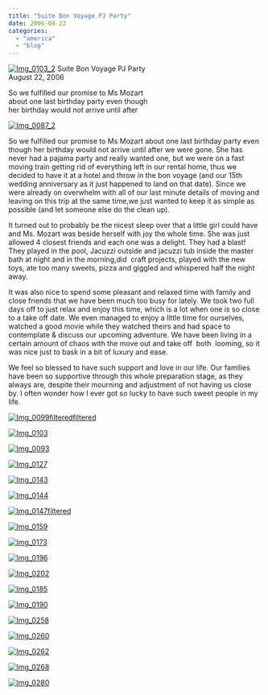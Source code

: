 ```yaml
---
title: "Suite Bon Voyage PJ Party"
date: 2006-08-22
categories: 
  - "america"
  - "blog"
---
```


[![Img_0103_2](http://soultravelers3new.local/images/2008/05/07/img_0103_2.png "Img_0103_2")](https://pub-ac94b3f306b24c0dba4238943c97f2e1.r2.dev/photos/uncategorized/2008/05/07/img_0103_2.png) Suite Bon Voyage PJ Party  
August 22, 2006

So we fulfilled our promise to Ms Mozart  
about one last birthday party even though  
her birthday would not arrive until after

<!--more-->

[![Img_0087_2](http://soultravelers3new.local/images/2008/05/07/img_0087_2.png "Img_0087_2")](https://pub-ac94b3f306b24c0dba4238943c97f2e1.r2.dev/photos/uncategorized/2008/05/07/img_0087_2.png)

So we fulfilled our promise to Ms Mozart about one last birthday party even though her birthday would not arrive until after we were gone. She has never had a pajama party and really wanted one, but we were on a fast moving train getting rid of everything left in our rental home, thus we decided to have it at a hotel and throw in the bon voyage (and our 15th wedding anniversary as it just happened to land on that date). Since we were already on overwhelm with all of our last minute details of moving and leaving on this trip at the same time,we just wanted to keep it as simple as possible (and let someone else do the clean up).  
  
It turned out to probably be the nicest sleep over that a little girl could have and Ms. Mozart was beside herself with joy the whole time. She was just allowed 4 closest friends and each one was a delight. They had a blast! They played in the pool, Jacuzzi outside and jacuzzi tub inside the master bath at night and in the morning,did  craft projects, played with the new toys, ate too many sweets, pizza and giggled and whispered half the night away.  
  
It was also nice to spend some pleasant and relaxed time with family and close friends that we have been much too busy for lately. We took two full days off to just relax and enjoy this time, which is a lot when one is so close to a take off date. We even managed to enjoy a little time for ourselves, watched a good movie while they watched theirs and had space to contemplate & discuss our upcoming adventure. We have been living in a certain amount of chaos with the move out and take off  both  looming, so it was nice just to bask in a bit of luxury and ease.  
  
We feel so blessed to have such support and love in our life. Our families have been so supportive through this whole preparation stage, as they always are, despite their mourning and adjustment of not having us close by. I often wonder how I ever got so lucky to have such sweet people in my life.  
  

[![Img_0099filteredfiltered](http://soultravelers3new.local/images/2008/05/07/img_0099filteredfiltered.png "Img_0099filteredfiltered")](https://pub-ac94b3f306b24c0dba4238943c97f2e1.r2.dev/photos/uncategorized/2008/05/07/img_0099filteredfiltered.png)

[![Img_0103](http://soultravelers3new.local/images/2008/05/07/img_0103.png "Img_0103")](https://pub-ac94b3f306b24c0dba4238943c97f2e1.r2.dev/photos/uncategorized/2008/05/07/img_0103.png)

[![Img_0093](http://soultravelers3new.local/images/2008/05/07/img_0093.png "Img_0093")](https://pub-ac94b3f306b24c0dba4238943c97f2e1.r2.dev/photos/uncategorized/2008/05/07/img_0093.png)

[![Img_0127](http://soultravelers3new.local/images/2008/05/07/img_0127.png "Img_0127")](https://pub-ac94b3f306b24c0dba4238943c97f2e1.r2.dev/photos/uncategorized/2008/05/07/img_0127.png)

[![Img_0143](http://soultravelers3new.local/images/2008/05/07/img_0143.png "Img_0143")](https://pub-ac94b3f306b24c0dba4238943c97f2e1.r2.dev/photos/uncategorized/2008/05/07/img_0143.png)

[![Img_0144](http://soultravelers3new.local/images/2008/05/07/img_0144.png "Img_0144")](https://pub-ac94b3f306b24c0dba4238943c97f2e1.r2.dev/photos/uncategorized/2008/05/07/img_0144.png)

[![Img_0147filtered](http://soultravelers3new.local/images/2008/05/07/img_0147filtered.png "Img_0147filtered")](https://pub-ac94b3f306b24c0dba4238943c97f2e1.r2.dev/photos/uncategorized/2008/05/07/img_0147filtered.png)

[![Img_0159](http://soultravelers3new.local/images/2008/05/07/img_0159.png "Img_0159")](https://pub-ac94b3f306b24c0dba4238943c97f2e1.r2.dev/photos/uncategorized/2008/05/07/img_0159.png)

[![Img_0173](http://soultravelers3new.local/images/2008/05/07/img_0173.png "Img_0173")](https://pub-ac94b3f306b24c0dba4238943c97f2e1.r2.dev/photos/uncategorized/2008/05/07/img_0173.png)

[![Img_0196](http://soultravelers3new.local/images/2008/05/07/img_0196.png "Img_0196")](https://pub-ac94b3f306b24c0dba4238943c97f2e1.r2.dev/photos/uncategorized/2008/05/07/img_0196.png)

[![Img_0202](http://soultravelers3new.local/images/2008/05/07/img_0202.png "Img_0202")](https://pub-ac94b3f306b24c0dba4238943c97f2e1.r2.dev/photos/uncategorized/2008/05/07/img_0202.png)

[![Img_0185](http://soultravelers3new.local/images/2008/05/07/img_0185.png "Img_0185")](https://pub-ac94b3f306b24c0dba4238943c97f2e1.r2.dev/photos/uncategorized/2008/05/07/img_0185.png)

[![Img_0190](http://soultravelers3new.local/images/2008/05/07/img_0190.png "Img_0190")](https://pub-ac94b3f306b24c0dba4238943c97f2e1.r2.dev/photos/uncategorized/2008/05/07/img_0190.png)

[![Img_0258](http://soultravelers3new.local/images/2008/05/07/img_0258.png "Img_0258")](https://pub-ac94b3f306b24c0dba4238943c97f2e1.r2.dev/photos/uncategorized/2008/05/07/img_0258.png)

[![Img_0260](http://soultravelers3new.local/images/2008/05/07/img_0260.png "Img_0260")](https://pub-ac94b3f306b24c0dba4238943c97f2e1.r2.dev/photos/uncategorized/2008/05/07/img_0260.png)

[![Img_0262](http://soultravelers3new.local/images/2008/05/07/img_0262.png "Img_0262")](https://pub-ac94b3f306b24c0dba4238943c97f2e1.r2.dev/photos/uncategorized/2008/05/07/img_0262.png)

[![Img_0268](http://soultravelers3new.local/images/2008/05/07/img_0268.png "Img_0268")](https://pub-ac94b3f306b24c0dba4238943c97f2e1.r2.dev/photos/uncategorized/2008/05/07/img_0268.png)

[![Img_0280](http://soultravelers3new.local/images/2008/05/07/img_0280.png "Img_0280")](https://pub-ac94b3f306b24c0dba4238943c97f2e1.r2.dev/photos/uncategorized/2008/05/07/img_0280.png)
